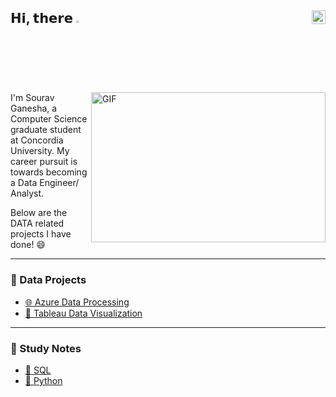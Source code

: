 ## 𝗛𝗶, 𝘁𝗵𝗲𝗿𝗲 <img src="https://media.giphy.com/media/hvRJCLFzcasrR4ia7z/giphy.gif" width="2.5%"/> [<img align="right" src="https://upload.wikimedia.org/wikipedia/commons/c/ca/LinkedIn_logo_initials.png" width="22px"/>](https://www.linkedin.com/in/souravganesh/)


<img align="right" alt="GIF" src="https://github.com/abhisheknaiidu/abhisheknaiidu/blob/master/code.gif?raw=true" width="375" height="240"/>

I'm Sourav Ganesha, a Computer Science graduate student at Concordia University. My career pursuit is towards becoming a Data Engineer/ Analyst.

Below are the DATA related projects I have done! 😄

---
                                                                                                                                          
### 📇 Data Projects
                                                                                                                                          
- [ 🌐 Azure Data Processing ](https://github.com/SouravGanesh/Azure_DE_Proj)                                                                         
- [ 🔎 Tableau Data Visualization ](https://github.com/SouravGanesh/Healthcare-Analytics-Tableau/)                                                                                     
---                                                                                                                        

### 📝 Study Notes

- [ 📔 SQL ](https://github.com/SouravGanesh/SQL/)
- [ 🐍 Python ](https://github.com/SouravGanesh/Python/)     
